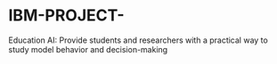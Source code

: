 # IBM-PROJECT-
Education AI: Provide students and researchers with a practical way to study model behavior and decision-making
